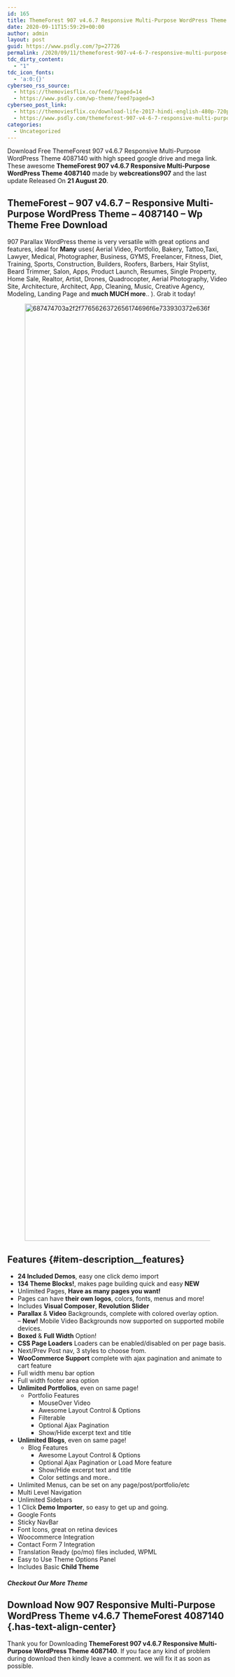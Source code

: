 ```yaml
---
id: 165
title: ThemeForest 907 v4.6.7 Responsive Multi-Purpose WordPress Theme 4087140
date: 2020-09-11T15:59:29+00:00
author: admin
layout: post
guid: https://www.psdly.com/?p=27726
permalink: /2020/09/11/themeforest-907-v4-6-7-responsive-multi-purpose-wordpress-theme-4087140/
tdc_dirty_content:
  - "1"
tdc_icon_fonts:
  - 'a:0:{}'
cyberseo_rss_source:
  - https://themoviesflix.co/feed/?paged=14
  - https://www.psdly.com/wp-theme/feed?paged=3
cyberseo_post_link:
  - https://themoviesflix.co/download-life-2017-hindi-english-480p-720p-1080p/
  - https://www.psdly.com/themeforest-907-v4-6-7-responsive-multi-purpose-wordpress-theme-4087140
categories:
  - Uncategorized
---
```

Download Free ThemeForest 907 v4.6.7 Responsive Multi-Purpose WordPress Theme 4087140 with high speed google drive and mega link. These awesome&nbsp;**ThemeForest 907 v4.6.7 Responsive Multi-Purpose WordPress Theme 4087140**&nbsp;made by&nbsp;**webcreations907**&nbsp;and the last update Released On&nbsp;**21 August 20**.

## **ThemeForest – 907 v4.6.7 – Responsive Multi-Purpose WordPress Theme – 4087140 – Wp Theme Free Download** 

907 Parallax WordPress theme is very versatile with great options and features, ideal for&nbsp;**Many**&nbsp;uses( Aerial Video, Portfolio, Bakery, Tattoo,Taxi, Lawyer, Medical, Photographer, Business, GYMS, Freelancer, Fitness, Diet, Training, Sports, Construction, Builders, Roofers, Barbers, Hair Stylist, Beard Trimmer, Salon, Apps, Product Launch, Resumes, Single Property, Home Sale, Realtor, Artist, Drones, Quadrocopter, Aerial Photography, Video Site, Architecture, Architect, App, Cleaning, Music, Creative Agency, Modeling, Landing Page and&nbsp;**much MUCH more**.. ). Grab it today!<figure class="wp-block-image size-large is-resized">

<img loading="lazy" src="https://camo.envatousercontent.com/82515114d6d2a302185a940bc0a117f68395cda8/687474703a2f2f7765626372656174696f6e733930372e636f6d2f6974656d2d696e666f2f6974656d2d6e65772d342e332e6a7067" alt="687474703a2f2f7765626372656174696f6e733930372e636f6d2f6974656d2d696e666f2f6974656d2d6e65772d342e332e6a7067" width="960" height="2138" title="ThemeForest 907 v4.6.7 Responsive Multi-Purpose WordPress Theme 4087140 2" /> </figure> 

## Features {#item-description__features}

  * **24 Included Demos**, easy one click demo import
  * **134 Theme Blocks!**, makes page building quick and easy&nbsp;**NEW**
  * Unlimited Pages,&nbsp;**Have as many pages you want!**
  * Pages can have&nbsp;**their own logos**, colors, fonts, menus and more!
  * Includes&nbsp;**Visual Composer**,&nbsp;**Revolution Slider**
  * **Parallax**&nbsp;&&nbsp;**Video**&nbsp;Backgrounds, complete with colored overlay option.  
    –&nbsp;**New!**&nbsp;Mobile Video Backgrounds now supported on supported mobile devices.
  * **Boxed**&nbsp;&&nbsp;**Full Width**&nbsp;Option!
  * **CSS Page Loaders**&nbsp;Loaders can be enabled/disabled on per page basis.
  * Next/Prev Post nav, 3 styles to choose from.
  * **WooCommerce Support**&nbsp;complete with ajax pagination and animate to cart feature
  * Full width menu bar option
  * Full width footer area option
  * **Unlimited Portfolios**, even on same page! 
      * Portfolio Features 
          * MouseOver Video
          * Awesome Layout Control & Options
          * Filterable
          * Optional Ajax Pagination
          * Show/Hide excerpt text and title
  * **Unlimited Blogs**, even on same page! 
      * Blog Features 
          * Awesome Layout Control & Options
          * Optional Ajax Pagination or Load More feature
          * Show/Hide excerpt text and title
          * Color settings and more..
  * Unlimited Menus, can be set on any page/post/portfolio/etc
  * Multi Level Navigation
  * Unlimited Sidebars
  * 1 Click&nbsp;**Demo Importer**, so easy to get up and going.
  * Google Fonts
  * Sticky NavBar
  * Font Icons, great on retina devices
  * Woocommerce Integration
  * Contact Form 7 Integration
  * Translation Ready (po/mo) files included, WPML
  * Easy to Use Theme Options Panel
  * Includes Basic&nbsp;**Child Theme**

##### **Checkout Our More Theme**

## **Download Now 907 Responsive Multi-Purpose WordPress Theme v4.6.7 ThemeForest 4087140** {.has-text-align-center}

Thank you for Downloading&nbsp;**ThemeForest 907 v4.6.7 Responsive Multi-Purpose WordPress Theme 4087140**. If you face any kind of problem during download then kindly leave a comment. we will fix it as soon as possible.